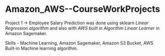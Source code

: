 # Amazon_AWS--CourseWorkProjects

Project 1 -> Employee Salary Prediction was done using sklearn *Linear Regression algorithm* and also with *AWS built in Algorithm Linear Learner* in Amazon Sagemaker.


Skills - Machine Learning, Amazon Sagemaker, Amazon S3 Bucket, AWS Built-in Machine learning algorithm.
